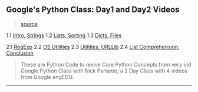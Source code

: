 
## Google's Python Class: Day1 and Day2 Videos

> [source](https://developers.google.com/edu/python/)

 1.1 [Intro, Strings](./day01_eg01.py)
 1.2 [Lists, Sorting](./day01_eg02.py)
 1.3 [Dicts, Files](./day01_eg03.py)

 2.1 [RegExp](./day02_eg01.py)
 2.2 [OS Utilities](./day02_eg02.py)
 2.3 [Utilities, URLLib](./day02_eg03.py)
 2.4 [List Comprehension, Conclusion](./day02_eg04.py)

> These are Python Code to revive Core Python Concepts from very old Google Python Class with Nick Parlante; a 2 Day Class with 4 videos from Google engEDU.

---
